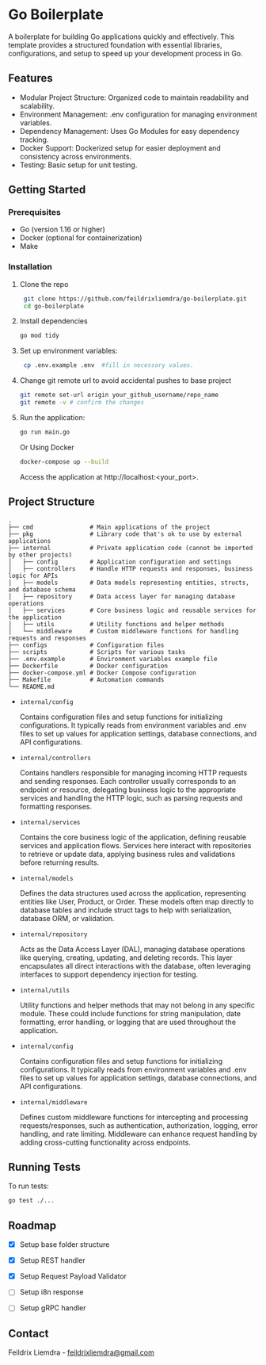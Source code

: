 # Go Boilerplate
A boilerplate for building Go applications quickly and effectively. This template provides a structured foundation with essential libraries, configurations, and setup to speed up your development process in Go.

## Features

- Modular Project Structure: Organized code to maintain readability and scalability.
- Environment Management: .env configuration for managing environment variables.
- Dependency Management: Uses Go Modules for easy dependency tracking.
- Docker Support: Dockerized setup for easier deployment and consistency across environments.
- Testing: Basic setup for unit testing.


## Getting Started
### Prerequisites
- Go (version 1.16 or higher)
- Docker (optional for containerization)
- Make

### Installation

1. Clone the repo
   ```sh
    git clone https://github.com/feildrixliemdra/go-boilerplate.git
    cd go-boilerplate
    ```
2. Install dependencies
   ```sh
   go mod tidy
   ```
3. Set up environment variables:
   ```sh
    cp .env.example .env  #fill in necessary values.
   ```
4. Change git remote url to avoid accidental pushes to base project
   ```sh
   git remote set-url origin your_github_username/repo_name
   git remote -v # confirm the changes
   ```
5. Run the application:
    ```sh
    go run main.go
    ```
   Or Using Docker
    ```sh
   docker-compose up --build
    ```
   Access the application at http://localhost:<your_port>.


## Project Structure

```
.
├── cmd                # Main applications of the project
├── pkg                # Library code that's ok to use by external applications
├── internal           # Private application code (cannot be imported by other projects)
│   ├── config         # Application configuration and settings
│   ├── controllers    # Handle HTTP requests and responses, business logic for APIs
│   ├── models         # Data models representing entities, structs, and database schema
│   ├── repository     # Data access layer for managing database operations
│   ├── services       # Core business logic and reusable services for the application
│   ├── utils          # Utility functions and helper methods
│   └── middleware     # Custom middleware functions for handling requests and responses
├── configs            # Configuration files
├── scripts            # Scripts for various tasks
├── .env.example       # Environment variables example file
├── Dockerfile         # Docker configuration
├── docker-compose.yml # Docker Compose configuration
├── Makefile           # Automation commands
└── README.md

```
- `internal/config`

    Contains configuration files and setup functions for initializing configurations. 
    It typically reads from environment variables and .env files to set up values
   for application settings, database connections, and API configurations.
  

- `internal/controllers`

  Contains handlers responsible for managing incoming HTTP requests and sending responses. Each controller usually corresponds to an endpoint or resource, delegating business logic to the appropriate services and handling the HTTP logic, such as parsing requests and formatting responses.


- `internal/services`

    Contains the core business logic of the application, defining reusable services and application flows. Services here interact with repositories to retrieve or update data, applying business rules and validations before returning results.


- `internal/models`

    Defines the data structures used across the application, representing entities like User, Product, or Order. These models often map directly to database tables and include struct tags to help with serialization, database ORM, or validation.


- `internal/repository`

    Acts as the Data Access Layer (DAL), managing database operations like querying, creating, updating, and deleting records. This layer encapsulates all direct interactions with the database, often leveraging interfaces to support dependency injection for testing.


- `internal/utils`

    Utility functions and helper methods that may not belong in any specific module. These could include functions for string manipulation, date formatting, error handling, or logging that are used throughout the application.
   
  
- `internal/config`

    Contains configuration files and setup functions for initializing configurations. It typically reads from environment variables and .env files to set up values for application settings, database connections, and API configurations.


- `internal/middleware`

  Defines custom middleware functions for intercepting and processing requests/responses, such as authentication, authorization, logging, error handling, and rate limiting. Middleware can enhance request handling by adding cross-cutting functionality across endpoints.

## Running Tests
To run tests:
```sh
go test ./...
   ```

<!-- ROADMAP -->
## Roadmap

- [x] Setup base folder structure
- [x] Setup REST handler
- [x] Setup Request Payload Validator
- [ ] Setup i8n response
- [ ] Setup gRPC handler


<!-- CONTACT -->
## Contact

Feildrix Liemdra - feildrixliemdra@gmail.com

